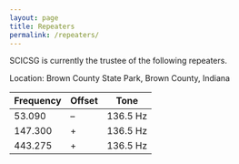 ```yaml
---
layout: page
title: Repeaters
permalink: /repeaters/
---
```


SCICSG is currently the trustee of the following repeaters.

Location: Brown County State Park, Brown County, Indiana


<table>
<thead>
<th>
Frequency
</th>
<th>
Offset
</th>
<th>
Tone
</th>
</thead>
<tbody>
<tr>
<td>
53.090
</td>
<td>
–
</td>
<td>
136.5 Hz
</td>
</tr>
<tr>
<td>
147.300
</td>
<td>
+
</td>
<td>
136.5 Hz
</td>
</tr>
<tr>
<td>
443.275
</td>
<td>
+
</td>
<td>
136.5 Hz
</td>
</tr>
</tbody>
</table>
